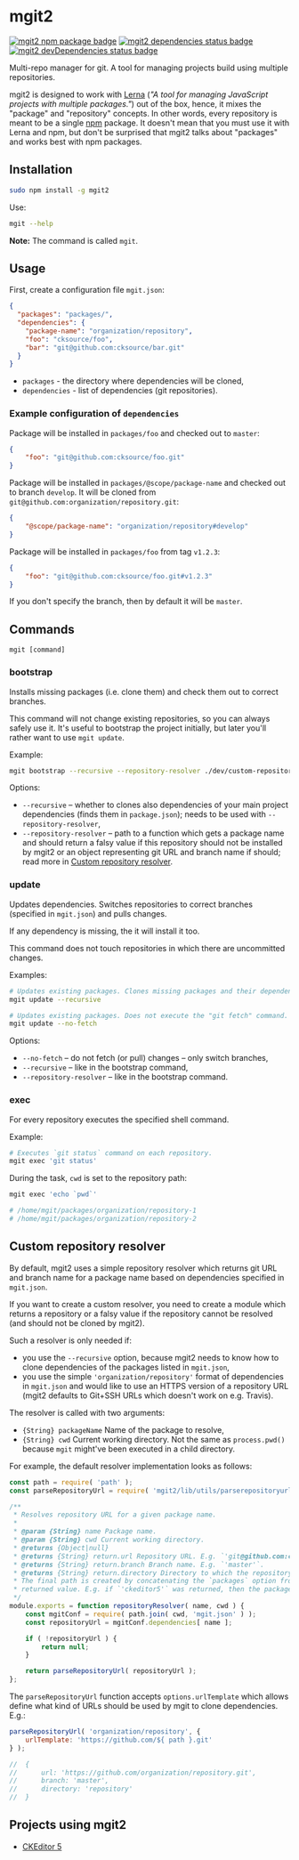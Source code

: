 # mgit2

<a href="https://www.npmjs.com/package/mgit2"><img src="https://img.shields.io/npm/v/mgit2.svg" alt="mgit2 npm package badge"></a>
<a href="https://david-dm.org/cksource/mgit2"><img src="https://img.shields.io/david/cksource/mgit2.svg" alt="mgit2 dependencies status badge"></a>
<a href="https://david-dm.org/cksource/mgit2?type=dev"><img src="https://img.shields.io/david/dev/cksource/mgit2.svg" alt="mgit2 devDependencies status badge"></a>
<!-- <a href="https://travis-ci.org/mgit2"><img src="https://img.shields.io/travis/mgit2/master.svg" alt="build status badge"></a>
<a href="https://codeclimate.com/github/cksource/mgit2/coverage"><img src="https://img.shields.io/codeclimate/coverage/github/cksource/mgit2.svg" alt="mgit2 coverage badge"></a> -->

Multi-repo manager for git. A tool for managing projects build using multiple repositories.

mgit2 is designed to work with [Lerna](https://github.com/lerna/lerna) (*"A tool for managing JavaScript projects with multiple packages."*) out of the box, hence, it mixes the "package" and "repository" concepts. In other words, every repository is meant to be a single [npm](https://npmjs.com) package. It doesn't mean that you must use it with Lerna and npm, but don't be surprised that mgit2 talks about "packages" and works best with npm packages.

## Installation

```bash
sudo npm install -g mgit2
```

Use:

```bash
mgit --help
```

**Note:** The command is called `mgit`.

## Usage

First, create a configuration file `mgit.json`:

```json
{
  "packages": "packages/",
  "dependencies": {
    "package-name": "organization/repository",
    "foo": "cksource/foo",
    "bar": "git@github.com:cksource/bar.git"
  }
}
```

* `packages` - the directory where dependencies will be cloned,
* `dependencies` - list of dependencies (git repositories).

### Example configuration of `dependencies`

Package will be installed in `packages/foo` and checked out to `master`:

```json
{
	"foo": "git@github.com:cksource/foo.git"
}
```

Package will be installed in `packages/@scope/package-name` and checked out to branch `develop`. It will be cloned from `git@github.com:organization/repository.git`:

```json
{
	"@scope/package-name": "organization/repository#develop"
}
```

Package will be installed in `packages/foo` from tag `v1.2.3`:

```json
{
	"foo": "git@github.com:cksource/foo.git#v1.2.3"
}
```

If you don't specify the branch, then by default it will be `master`.

## Commands

```
mgit [command]
```

### bootstrap

Installs missing packages (i.e. clone them) and check them out to correct branches.

This command will not change existing repositories, so you can always safely use it. It's useful to bootstrap the project initially, but later you'll rather want to use `mgit update`.

Example:

```bash
mgit bootstrap --recursive --repository-resolver ./dev/custom-repository-resolver.js
```

Options:

* `--recursive` – whether to clones also dependencies of your main project dependencies (finds them in `package.json`); needs to be used with `--repository-resolver`,
* `--repository-resolver` – path to a function which gets a package name and should return a falsy value if this repository should not be installed by mgit2 or an object representing git URL and branch name if should; read more in [Custom repository resolver](#custom-repository-resolver).

### update

Updates dependencies. Switches repositories to correct branches (specified in `mgit.json`) and pulls changes.

If any dependency is missing, the it will install it too.

This command does not touch repositories in which there are uncommitted changes.

Examples:

```bash
# Updates existing packages. Clones missing packages and their dependencies.
mgit update --recursive

# Updates existing packages. Does not execute the "git fetch" command.
mgit update --no-fetch
```

Options:

* `--no-fetch` – do not fetch (or pull) changes – only switch branches,
* `--recursive` – like in the bootstrap command,
* `--repository-resolver` – like in the bootstrap command.

### exec

For every repository executes the specified shell command.

Example:

```bash
# Executes `git status` command on each repository.
mgit exec 'git status'
```

During the task, `cwd` is set to the repository path:

```bash
mgit exec 'echo `pwd`'

# /home/mgit/packages/organization/repository-1
# /home/mgit/packages/organization/repository-2
```

## Custom repository resolver

By default, mgit2 uses a simple repository resolver which returns git URL and branch name for a package name based on dependencies specified in `mgit.json`.

If you want to create a custom resolver, you need to create a module which returns a repository or a falsy value if the repository cannot be resolved (and should not be cloned by mgit2).

Such a resolver is only needed if:

* you use the `--recursive` option, because mgit2 needs to know how to clone dependencies of the packages listed in `mgit.json`,
* you use the simple `'organization/repository'` format of dependencies in `mgit.json` and would like to use an HTTPS version of a repository URL (mgit2 defaults to Git+SSH URLs which doesn't work on e.g. Travis).

The resolver is called with two arguments:

* `{String} packageName` Name of the package to resolve,
* `{String} cwd` Current working directory. Not the same as `process.pwd()` because `mgit` might've been executed in a child directory.

For example, the default resolver implementation looks as follows:

```js
const path = require( 'path' );
const parseRepositoryUrl = require( 'mgit2/lib/utils/parserepositoryurl' );

/**
 * Resolves repository URL for a given package name.
 *
 * @param {String} name Package name.
 * @param {String} cwd Current working directory.
 * @returns {Object|null}
 * @returns {String} return.url Repository URL. E.g. `'git@github.com:ckeditor/ckeditor5.git'`.
 * @returns {String} return.branch Branch name. E.g. `'master'`.
 * @returns {String} return.directory Directory to which the repository will be cloned.
 * The final path is created by concatenating the `packages` option from `mgit.json` and the
 * returned value. E.g. if `'ckeditor5'` was returned, then the package will be cloned to `packages/ckeditor5`.
 */
module.exports = function repositoryResolver( name, cwd ) {
	const mgitConf = require( path.join( cwd, 'mgit.json' ) );
	const repositoryUrl = mgitConf.dependencies[ name ];

	if ( !repositoryUrl ) {
		return null;
	}

	return parseRepositoryUrl( repositoryUrl );
};
```

The `parseRepositoryUrl` function accepts `options.urlTemplate` which allows define what kind of
URLs should be used by mgit to clone dependencies. E.g.:

```js
parseRepositoryUrl( 'organization/repository', {
	urlTemplate: 'https://github.com/${ path }.git'
} );

//	{
//		url: 'https://github.com/organization/repository.git',
//		branch: 'master',
//		directory: 'repository'
//	}
```

## Projects using mgit2

* [CKEditor 5](https://github.com/ckeditor/ckeditor5)
